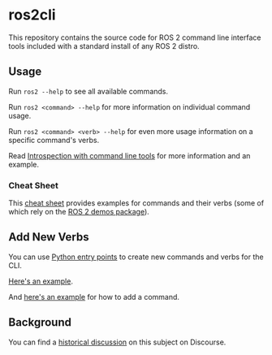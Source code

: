 # ros2cli

This repository contains the source code for ROS 2 command line interface tools included with a standard install of any ROS 2 distro.

## Usage

Run `ros2 --help` to see all available commands.

Run `ros2 <command> --help` for more information on individual command usage.

Run `ros2 <command> <verb> --help` for even more usage information on a specific command's verbs.

Read [Introspection with command line tools](https://docs.ros.org/en/rolling/Concepts/Basic/About-Command-Line-Tools.html) for more information and an example.

### Cheat Sheet

This [cheat sheet](https://github.com/artivis/ros2_cheats_sheet/blob/master/cli/cli_cheats_sheet.pdf) provides examples for commands and their verbs (some of which rely on the [ROS 2 demos package](https://github.com/ros2/demos)).

## Add New Verbs

You can use [Python entry points](https://setuptools.readthedocs.io/en/latest/pkg_resources.html#entry-points) to create new commands and verbs for the CLI.

[Here's an example](https://github.com/ros2/ros2cli/pull/273/files).

And [here's an example](https://github.com/artivis/ros2hellocli) for how to add a command.

## Background

You can find a [historical discussion](https://discourse.ros.org/t/ros-graph-information-tools-implementation-discussion/674/34) on this subject on Discourse.
